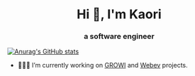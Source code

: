 <h1 align="center">Hi 👋, I'm Kaori</h1>
<h3 align="center">a software engineer</h3>

[![Anurag's GitHub stats](https://github-readme-stats.vercel.app/api?username=kaoritokashiki)](https://github.com/anuraghazra/github-readme-stats)

- 👩🏼‍💻 I’m currently working on [GROWI](https://growi.org/ja/) and [Webev]() projects.
